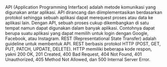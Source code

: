 API (Application Programming Interface) adalah metode komunikasi yang digunakan antar aplikasi. API dirancang dan diimplementasikan berdasarkan protokol sehingga sebuah aplikasi dapat merequest proses atau data ke aplikasi lain. Dengan API, sebuah proses cukup dikembangkan di satu tempat namun dapat digunakan dalam banyak aplikasi. Contohnya dapat berupa suatu aplikasi yang dapat memilih untuk login dengan Google, Facebook, atau Instagram.
REST (Representational State Transfer) adalah guideline untuk membentuk API. REST berbasis protokol HTTP (POST, GET, PUT, PATCH, UPDATE, DELETE). HTTP memiliki beberapa kode respon, yakni 200 OK, 201 Created, 400 Bad Request, 404 Not Found, 401 Unauthorized, 405 Method Not Allowed, dan 500 Internal Server Error. 